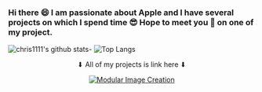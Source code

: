 ### Hi there 😄 I am passionate about Apple and I have several projects on which I spend time 😎 Hope to meet you 🤝 on one of my project.
![chris1111's github stats](https://github-readme-stats.vercel.app/api?username=chris1111&show_icons=true)- ![Top Langs](https://github-readme-stats.vercel.app/api/top-langs/?username=chris1111&show_icons=true)


<div align="center">
 ⬇︎ All of my projects is link here ⬇︎
    
 </a>
    </div>
    </div>
    
<div align="center">

[![Modular Image Creation](https://user-images.githubusercontent.com/6248794/90433692-3b23aa80-e09a-11ea-8dbd-c2bc67252a81.png)](https://github.com/chris1111?tab=repositories)



</a>
    </div>
    </div>
    


















